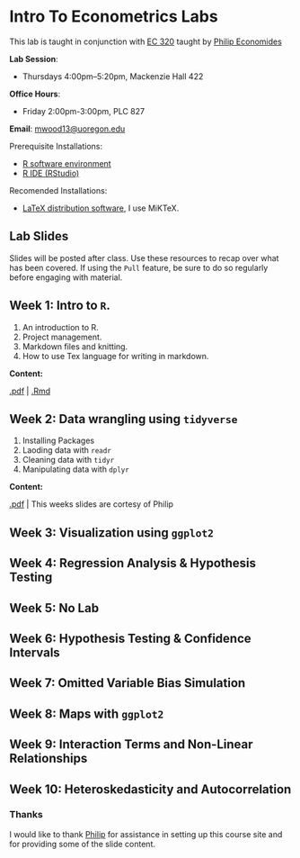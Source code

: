 # Intro To Econometrics Labs

This lab is taught in conjunction with [EC 320](https://github.com/peconomi/EC320_Econometrics) taught by [Philip Economides](https://philip-economides.com/)

**Lab Session**: 
- Thursdays 4:00pm–5:20pm, Mackenzie Hall 422

**Office Hours**: 
- Friday 2:00pm-3:00pm, PLC 827

**Email**: mwood13@uoregon.edu

Prerequisite Installations:

- [R software environment](https://www.r-project.org/)
- [R IDE (RStudio)](https://www.rstudio.com/products/rstudio/download/#download)

Recomended Installations:

- [LaTeX distribution software](https://www.latex-project.org/get/#tex-distributions), I use MiKTeX.

## Lab Slides

Slides will be posted after class. Use these resources to recap over what has been covered. If using the `Pull` feature, be sure to do so regularly before engaging with material. 

## Week 1: Intro to `R`.

1. An introduction to R.
2. Project management.
3. Markdown files and knitting. 
4. How to use Tex language for writing in markdown. 

**Content:**

[.pdf](https://github.com/mwood13/Winter_22_EC_320_Labs/files/7824036/Week.1.Lab.pdf) | [.Rmd](https://github.com/mwood13/Winter_22_EC_320_Labs/blob/main/Slides/Week%201.Rmd)

## Week 2: Data wrangling using `tidyverse`

1. Installing Packages
2. Laoding data with `readr`
3. Cleaning data with `tidyr`
4. Manipulating data with `dplyr`

**Content:**

[.pdf](https://github.com/mwood13/Winter_22_EC_320_Labs/files/7835784/Week.2.Lab.pdf) |
This weeks slides are cortesy of Philip


## Week 3: Visualization using `ggplot2`

## Week 4: Regression Analysis & Hypothesis Testing

## Week 5: No Lab

## Week 6: Hypothesis Testing & Confidence Intervals

## Week 7: Omitted Variable Bias Simulation

## Week 8: Maps with `ggplot2`

## Week 9: Interaction Terms and Non-Linear Relationships

## Week 10: Heteroskedasticity and Autocorrelation



### Thanks

I would like to thank [Philip](https://philip-economides.com/) for assistance in setting up this course site and for providing some of the slide content. 

